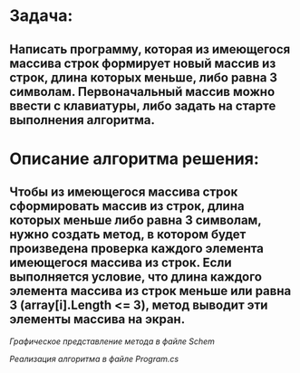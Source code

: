 # Задача:

## Написать программу, которая из имеющегося массива строк формирует новый массив из строк, длина которых меньше, либо равна 3 символам. Первоначальный массив можно ввести с клавиатуры, либо задать на старте выполнения алгоритма.

# Описание алгоритма решения:

## Чтобы из имеющегося массива строк сформировать массив из строк, длина которых меньше либо равна 3 символам, нужно создать метод, в котором будет произведена проверка каждого элемента имеющегося массива из строк. Если выполняется условие, что длина каждого элемента массива из строк меньше или равна 3 (array[i].Length <= 3), метод выводит эти элементы массива на экран.

*Графическое представление метода в файле Schem*

*Реализация алгоритма в файле Program.cs*
